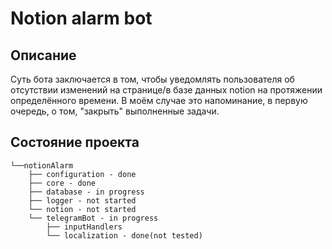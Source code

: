 # Notion alarm bot
## Описание
Суть бота заключается в том, чтобы уведомлять пользователя об отсутствии изменений на странице/в базе данных notion на протяжении определённого времени. В моём случае это напоминание, в первую очередь, о том, "закрыть" выполненные задачи.
## Состояние проекта
```
└──notionAlarm
    ├── configuration - done
    ├── core - done
    ├── database - in progress
    ├── logger - not started
    └── notion - not started
    └── telegramBot - in progress
        ├── inputHandlers
        └── localization - done(not tested)
```